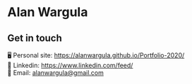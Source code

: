 # Alan Wargula

## Get in touch
🖥  Personal site:  https://alanwargula.github.io/Portfolio-2020/ <br>
🤝  Linkedin:  https://www.linkedin.com/feed/ <br>
📩  Email:  alanwargula@gmail.com <br>

